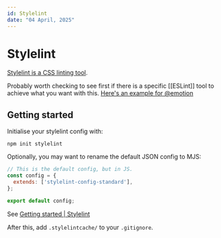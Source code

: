 ```yaml
---
id: Stylelint
date: "04 April, 2025"
---
```


# Stylelint

[Stylelint is a CSS linting tool](https://stylelint.io/).

Probably worth checking to see first if there is a specific [[ESLint]] tool to achieve what you want with this. [Here's an example for @emotion](https://emotion.sh/docs/@emotion/eslint-plugin)

## Getting started

Initialise your stylelint config with:
```shell
npm init stylelint
```

Optionally, you may want to rename the default JSON config to MJS:
```stylelint.config.mjs
// This is the default config, but in JS.
const config = {
  extends: ['stylelint-config-standard'],
};

export default config;
```

See [Getting started | Stylelint](https://stylelint.io/user-guide/get-started)

After this, add `.stylelintcache/` to your `.gitignore`.

